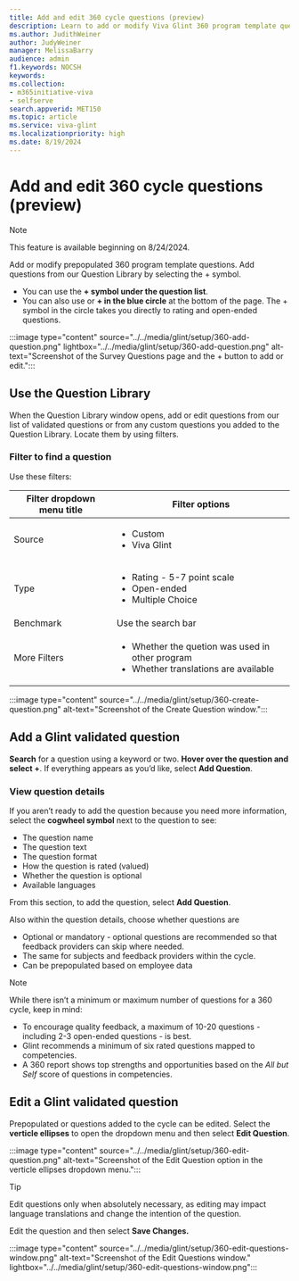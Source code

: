```yaml
---
title: Add and edit 360 cycle questions (preview)
description: Learn to add or modify Viva Glint 360 program template questions.
ms.author: JudithWeiner
author: JudyWeiner
manager: MelissaBarry
audience: admin
f1.keywords: NOCSH
keywords: 
ms.collection:  
- m365initiative-viva
- selfserve 
search.appverid: MET150 
ms.topic: article
ms.service: viva-glint
ms.localizationpriority: high
ms.date: 8/19/2024
---
```


# Add and edit 360 cycle questions (preview)

> [!NOTE]
> This feature is available beginning on 8/24/2024.

Add or modify prepopulated 360 program template questions. Add questions from our Question Library by selecting the + symbol. 
- You can use the **+ symbol under the question list**.
- You can also use or **+ in the blue circle** at the bottom of the page. The + symbol in the circle takes you directly to rating and open-ended questions.

:::image type="content" source="../../media/glint/setup/360-add-question.png" lightbox="../../media/glint/setup/360-add-question.png" alt-text="Screenshot of the Survey Questions page and the + button to add or edit.":::

## Use the Question Library 
When the Question Library window opens, add or edit questions from our list of validated questions or from any custom questions you added to the Question Library. Locate them by using filters.

### Filter to find a question

Use these filters:

|Filter dropdown menu title|Filter options|
|--------------|------------------|
|Source| <ul><li> Custom </li><li> Viva Glint</li><ul>|
|Type| <ul><li> Rating - 5-7 point scale </li><li> Open-ended </li><li> Multiple Choice</li><ul>|
|Benchmark|Use the search bar|
|More Filters| <ul><li> Whether the quetion was used in other program </li><li> Whether translations are available</li><ul>|

:::image type="content" source="../../media/glint/setup/360-create-question.png" alt-text="Screenshot of the Create Question window.":::

## Add a Glint validated question

**Search** for a question using a keyword or two. **Hover over the question and select +**. If everything appears as you’d like, select **Add Question**.

### View question details

If you aren’t ready to add the question because you need more information, select the **cogwheel symbol** next to the question to see:
- The question name
- The question text
- The question format
- How the question is rated (valued)
- Whether the question is optional 
- Available languages

From this section, to add the question, select **Add Question**.

Also within the question details, choose whether questions are
- Optional or mandatory - optional questions are recommended so that feedback providers can skip where needed.
- The same for subjects and feedback providers within the cycle.
- Can be prepopulated based on employee data

>[!NOTE]
>While there isn’t a minimum or maximum number of questions for a 360 cycle, keep in mind:
> - To encourage quality feedback, a maximum of 10-20 questions - including 2-3 open-ended questions - is best.
> -	Glint recommends a minimum of six rated questions mapped to competencies.
> - A 360 report shows top strengths and opportunities based on the *All but Self* score of questions in competencies.

## Edit a Glint validated question

Prepopulated or questions added to the cycle can be edited. Select the **verticle ellipses** to open the dropdown menu and then select **Edit Question**.

:::image type="content" source="../../media/glint/setup/360-edit-question.png" alt-text="Screenshot of the Edit Question option in the verticle ellipses dropdown menu.":::

>[!TIP]
> Edit questions only when absolutely necessary, as editing may impact language translations and change the intention of the question.

Edit the question and then select **Save Changes.**

:::image type="content" source="../../media/glint/setup/360-edit-questions-window.png" alt-text="Screenshot of the Edit Questions window." lightbox="../../media/glint/setup/360-edit-questions-window.png":::
